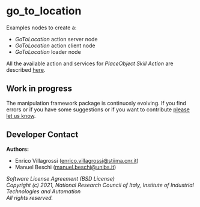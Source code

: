 # go_to_location #

Examples nodes to create a:

- *GoToLocation* action server node
- *GoToLocation* action client node
- *GoToLocation* loader node

All the available action and services for *PlaceObject* *Skill Action* are described [here](../manipulation_utils/README.md).

## Work in progress
The manipulation framework package is continuosly evolving. If you find errors or if you have some suggestions or if you want to contribute [please let us know](https://github.com/JRL-CARI-CNR-UNIBS/manipulation/issues).

## Developer Contact
**Authors:**   
- Enrico Villagrossi (enrico.villagrossi@stiima.cnr.it)  
- Manuel Beschi (manuel.beschi@unibs.it)  


_Software License Agreement (BSD License)_    
_Copyright (c) 2021, National Research Council of Italy, Institute of Industrial Technologies and Automation_    
_All rights reserved._
